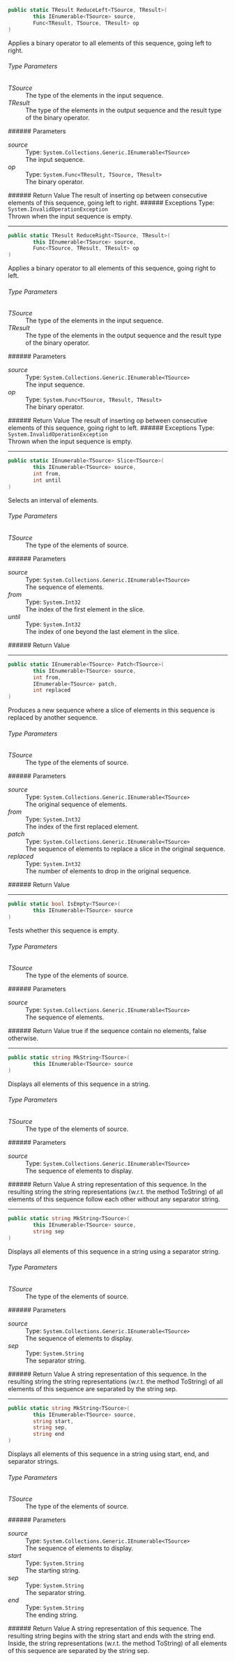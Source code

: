``` C#
public static TResult ReduceLeft<TSource, TResult>(
        this IEnumerable<TSource> source,
        Func<TResult, TSource, TResult> op
)
```
Applies a binary operator to all elements of this sequence, going left to right.
###### Type Parameters
<dl>
<dt><i>TSource</i></dt>
<dd>The type of the elements in the input sequence.</dd>
<dt><i>TResult</i></dt>
<dd>The type of the elements in the output sequence and the result type of the binary operator.</dd>
</dl>
###### Parameters
<dl>
<dt><i>source</i></dt>
<dd>Type: <code>System.Collections.Generic.IEnumerable&lt;TSource&gt;</code><br />The input sequence.</dd>
<dt><i>op</i></dt>
<dd>Type: <code>System.Func&lt;TResult, TSource, TResult&gt;</code><br />The binary operator.</dd>
</dl>
###### Return Value
The result of inserting op between consecutive elements of this sequence, going left to right.
###### Exceptions
Type: <code>System.InvalidOperationException</code><br />Thrown when the input sequence is empty.

---

``` C#
public static TResult ReduceRight<TSource, TResult>(
        this IEnumerable<TSource> source,
        Func<TSource, TResult, TResult> op
)
```
Applies a binary operator to all elements of this sequence, going right to left.
###### Type Parameters
<dl>
<dt><i>TSource</i></dt>
<dd>The type of the elements in the input sequence.</dd>
<dt><i>TResult</i></dt>
<dd>The type of the elements in the output sequence and the result type of the binary operator.</dd>
</dl>
###### Parameters
<dl>
<dt><i>source</i></dt>
<dd>Type: <code>System.Collections.Generic.IEnumerable&lt;TSource&gt;</code><br />The input sequence.</dd>
<dt><i>op</i></dt>
<dd>Type: <code>System.Func&lt;TSource, TResult, TResult&gt;</code><br />The binary operator.</dd>
</dl>
###### Return Value
The result of inserting op between consecutive elements of this sequence, going right to left.
###### Exceptions
Type: <code>System.InvalidOperationException</code><br />Thrown when the input sequence is empty.

---

``` C#
public static IEnumerable<TSource> Slice<TSource>(
        this IEnumerable<TSource> source,
        int from,
        int until
)
```
Selects an interval of elements.
###### Type Parameters
<dl>
<dt><i>TSource</i></dt>
<dd>The type of the elements of source.</dd>
</dl>
###### Parameters
<dl>
<dt><i>source</i></dt>
<dd>Type: <code>System.Collections.Generic.IEnumerable&lt;TSource&gt;</code><br />The sequence of elements.</dd>
<dt><i>from</i></dt>
<dd>Type: <code>System.Int32</code><br />The index of the first element in the slice.</dd>
<dt><i>until</i></dt>
<dd>Type: <code>System.Int32</code><br />The index of one beyond the last element in the slice.</dd>
</dl>
###### Return Value


---

``` C#
public static IEnumerable<TSource> Patch<TSource>(
        this IEnumerable<TSource> source,
        int from,
        IEnumerable<TSource> patch,
        int replaced
)
```
Produces a new sequence where a slice of elements in this sequence is replaced by another sequence.
###### Type Parameters
<dl>
<dt><i>TSource</i></dt>
<dd>The type of the elements of source.</dd>
</dl>
###### Parameters
<dl>
<dt><i>source</i></dt>
<dd>Type: <code>System.Collections.Generic.IEnumerable&lt;TSource&gt;</code><br />The original sequence of elements.</dd>
<dt><i>from</i></dt>
<dd>Type: <code>System.Int32</code><br />The index of the first replaced element.</dd>
<dt><i>patch</i></dt>
<dd>Type: <code>System.Collections.Generic.IEnumerable&lt;TSource&gt;</code><br />The sequence of elements to replace a slice in the original sequence.</dd>
<dt><i>replaced</i></dt>
<dd>Type: <code>System.Int32</code><br />The number of elements to drop in the original sequence.</dd>
</dl>
###### Return Value


---

``` C#
public static bool IsEmpty<TSource>(
        this IEnumerable<TSource> source
)
```
Tests whether this sequence is empty.
###### Type Parameters
<dl>
<dt><i>TSource</i></dt>
<dd>The type of the elements of source.</dd>
</dl>
###### Parameters
<dl>
<dt><i>source</i></dt>
<dd>Type: <code>System.Collections.Generic.IEnumerable&lt;TSource&gt;</code><br />The sequence of elements.</dd>
</dl>
###### Return Value
true if the sequence contain no elements, false otherwise.

---

``` C#
public static string MkString<TSource>(
        this IEnumerable<TSource> source
)
```
Displays all elements of this sequence in a string.
###### Type Parameters
<dl>
<dt><i>TSource</i></dt>
<dd>The type of the elements of source.</dd>
</dl>
###### Parameters
<dl>
<dt><i>source</i></dt>
<dd>Type: <code>System.Collections.Generic.IEnumerable&lt;TSource&gt;</code><br />The sequence of elements to display.</dd>
</dl>
###### Return Value
A string representation of this sequence. In the resulting string the string representations (w.r.t. the method ToString) of all elements of this sequence follow each other without any separator string.

---

``` C#
public static string MkString<TSource>(
        this IEnumerable<TSource> source,
        string sep
)
```
Displays all elements of this sequence in a string using a separator string.
###### Type Parameters
<dl>
<dt><i>TSource</i></dt>
<dd>The type of the elements of source.</dd>
</dl>
###### Parameters
<dl>
<dt><i>source</i></dt>
<dd>Type: <code>System.Collections.Generic.IEnumerable&lt;TSource&gt;</code><br />The sequence of elements to display.</dd>
<dt><i>sep</i></dt>
<dd>Type: <code>System.String</code><br />The separator string.</dd>
</dl>
###### Return Value
A string representation of this sequence. In the resulting string the string representations (w.r.t. the method ToString) of all elements of this sequence are separated by the string sep.

---

``` C#
public static string MkString<TSource>(
        this IEnumerable<TSource> source,
        string start,
        string sep,
        string end
)
```
Displays all elements of this sequence in a string using start, end, and separator strings.
###### Type Parameters
<dl>
<dt><i>TSource</i></dt>
<dd>The type of the elements of source.</dd>
</dl>
###### Parameters
<dl>
<dt><i>source</i></dt>
<dd>Type: <code>System.Collections.Generic.IEnumerable&lt;TSource&gt;</code><br />The sequence of elements to display.</dd>
<dt><i>start</i></dt>
<dd>Type: <code>System.String</code><br />The starting string.</dd>
<dt><i>sep</i></dt>
<dd>Type: <code>System.String</code><br />The separator string.</dd>
<dt><i>end</i></dt>
<dd>Type: <code>System.String</code><br />The ending string.</dd>
</dl>
###### Return Value
A string representation of this sequence. The resulting string begins with the string start and ends with the string end. Inside, the string representations (w.r.t. the method ToString) of all elements of this sequence are separated by the string sep.
